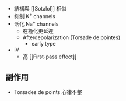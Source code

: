 - 結構與 [[Sotalol]] 相似
- 抑制 K<sup>+</sup> channels
- 活化 Na<sup>+</sup> channels
	- 在極化更延遲
	- Afterdepolarization (Torsade de pointes)
		- early type
- IV
	- 高 [[First-pass effect]] 
## 副作用
- Torsades de points 心律不整